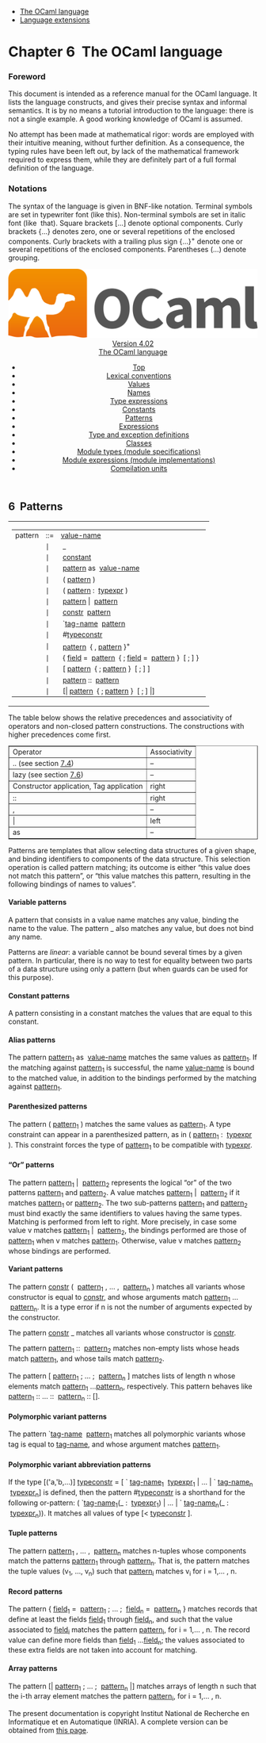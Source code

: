 <!-- ((! set title Manual !)) ((! set documentation !)) ((! set manual !)) ((! set nobreadcrumb !)) -->
<div class="manual content"><ul class="part_menu"><li class="active"><a href="language.html">The OCaml language</a></li><li><a href="extn.html">Language extensions</a></li></ul>




<h1 class="chapter" id="sec59"><span>Chapter 6</span>&nbsp;&nbsp;The OCaml language</h1>
<p> <a id="c:refman"></a>

</p><h3 class="subsection" id="sec60">Foreword</h3>
<p>This document is intended as a reference manual for the OCaml
language. It lists the language constructs, and gives their precise
syntax and informal semantics. It is by no means a tutorial
introduction to the language: there is not a single example. A good
working knowledge of OCaml is assumed.</p><p>No attempt has been made at mathematical rigor: words are employed
with their intuitive meaning, without further definition. As a
consequence, the typing rules have been left out, by lack of the
mathematical framework required to express them, while they are
definitely part of a full formal definition of the language.</p><h3 class="subsection" id="sec61">Notations</h3>
<p>The syntax of the language is given in BNF-like notation. Terminal
symbols are set in typewriter font (<span class="c005"><span class="c007">like</span> <span class="c007">this</span></span>).
Non-terminal symbols are set in italic font (<span class="c014">like</span> &nbsp;<span class="c014">that</span>).
Square brackets […] denote optional components. Curly brackets
{…} denotes zero, one or several repetitions of the enclosed
components. Curly brackets with a trailing plus sign {…}<sup>+</sup>
denote one or several repetitions of the enclosed components.
Parentheses (…) denote grouping.</p><header><nav class="toc brand"><a class="brand" href="https://ocaml.org/"><img src="colour-logo-gray.svg" class="svg" alt="OCaml"></a></nav><nav class="toc"><div class="toc_version"><a href="/docs" id="version-select">Version 4.02</a></div><div class="toc_title"><a href="#">The OCaml language</a></div><ul><li class="top"><a href="#">Top</a></li>
<li><a href="lex.html#start-section">Lexical conventions</a>
</li><li><a href="values.html#start-section">Values</a>
</li><li><a href="names.html#start-section">Names</a>
</li><li><a href="types.html#start-section">Type expressions</a>
</li><li><a href="const.html#start-section">Constants</a>
</li><li><a href="patterns.html#start-section">Patterns</a>
</li><li><a href="expr.html#start-section">Expressions</a>
</li><li><a href="typedecl.html#start-section">Type and exception definitions</a>
</li><li><a href="classes.html#start-section">Classes</a>
</li><li><a href="modtypes.html#start-section">Module types (module specifications)</a>
</li><li><a href="modules.html#start-section">Module expressions (module implementations)</a>
</li><li><a href="compunit.html#start-section">Compilation units</a>
</li></ul></nav></header><a id="start-section"></a><section id="section">




<h2 class="section" id="sec103">6&nbsp;&nbsp;Patterns</h2>
<p>

<a id="hevea_manual.kwd5"></a>
</p><table class="display dcenter"><tbody><tr class="c026"><td class="dcell"><table class="c002 cellpading0"><tbody><tr><td class="c025">
<a class="syntax" id="pattern"><span class="c014">pattern</span></a></td><td class="c022">::=</td><td class="c024">
<a class="syntax" href="names.html#value-name"><span class="c014">value-name</span></a>
&nbsp;</td></tr>
<tr><td class="c025">&nbsp;</td><td class="c022">∣</td><td class="c024">&nbsp;<span class="c008">_</span>
&nbsp;</td></tr>
<tr><td class="c025">&nbsp;</td><td class="c022">∣</td><td class="c024">&nbsp;<a class="syntax" href="const.html#constant"><span class="c014">constant</span></a>
&nbsp;</td></tr>
<tr><td class="c025">&nbsp;</td><td class="c022">∣</td><td class="c024">&nbsp;<a class="syntax" href="#pattern"><span class="c014">pattern</span></a>&nbsp;<span class="c008">as</span>&nbsp;&nbsp;<a class="syntax" href="names.html#value-name"><span class="c014">value-name</span></a>
&nbsp;</td></tr>
<tr><td class="c025">&nbsp;</td><td class="c022">∣</td><td class="c024">&nbsp;<span class="c008">(</span>&nbsp;<a class="syntax" href="#pattern"><span class="c014">pattern</span></a>&nbsp;<span class="c008">)</span>
&nbsp;</td></tr>
<tr><td class="c025">&nbsp;</td><td class="c022">∣</td><td class="c024">&nbsp;<span class="c008">(</span>&nbsp;<a class="syntax" href="#pattern"><span class="c014">pattern</span></a>&nbsp;<span class="c008">:</span>&nbsp;&nbsp;<a class="syntax" href="types.html#typexpr"><span class="c014">typexpr</span></a>&nbsp;<span class="c008">)</span>
&nbsp;</td></tr>
<tr><td class="c025">&nbsp;</td><td class="c022">∣</td><td class="c024">&nbsp;<a class="syntax" href="#pattern"><span class="c014">pattern</span></a>&nbsp;<span class="c008">|</span>&nbsp;&nbsp;<a class="syntax" href="#pattern"><span class="c014">pattern</span></a>
&nbsp;</td></tr>
<tr><td class="c025">&nbsp;</td><td class="c022">∣</td><td class="c024">&nbsp;<a class="syntax" href="names.html#constr"><span class="c014">constr</span></a>&nbsp;&nbsp;<a class="syntax" href="#pattern"><span class="c014">pattern</span></a>
&nbsp;</td></tr>
<tr><td class="c025">&nbsp;</td><td class="c022">∣</td><td class="c024">&nbsp;<span class="c008">`</span><a class="syntax" href="names.html#tag-name"><span class="c014">tag-name</span></a>&nbsp;&nbsp;<a class="syntax" href="#pattern"><span class="c014">pattern</span></a>
&nbsp;</td></tr>
<tr><td class="c025">&nbsp;</td><td class="c022">∣</td><td class="c024">&nbsp;<span class="c008">#</span><a class="syntax" href="names.html#typeconstr"><span class="c014">typeconstr</span></a>
&nbsp;</td></tr>
<tr><td class="c025">&nbsp;</td><td class="c022">∣</td><td class="c024">&nbsp;<a class="syntax" href="#pattern"><span class="c014">pattern</span></a>&nbsp;&nbsp;{&nbsp;<span class="c008">,</span>&nbsp;<a class="syntax" href="#pattern"><span class="c014">pattern</span></a>&nbsp;}<sup>+</sup>
&nbsp;</td></tr>
<tr><td class="c025">&nbsp;</td><td class="c022">∣</td><td class="c024">&nbsp;<span class="c008">{</span>&nbsp;<a class="syntax" href="names.html#field"><span class="c014">field</span></a>&nbsp;<span class="c008">=</span>&nbsp;&nbsp;<a class="syntax" href="#pattern"><span class="c014">pattern</span></a>&nbsp;&nbsp;{&nbsp;<span class="c008">;</span>&nbsp;<a class="syntax" href="names.html#field"><span class="c014">field</span></a>&nbsp;<span class="c008">=</span>&nbsp;&nbsp;<a class="syntax" href="#pattern"><span class="c014">pattern</span></a>&nbsp;}&nbsp;&nbsp;[&nbsp;<span class="c008">;</span>&nbsp;]&nbsp;<span class="c008">}</span>
&nbsp;</td></tr>
<tr><td class="c025">&nbsp;</td><td class="c022">∣</td><td class="c024">&nbsp;<span class="c008">[</span>&nbsp;<a class="syntax" href="#pattern"><span class="c014">pattern</span></a>&nbsp;&nbsp;{&nbsp;<span class="c008">;</span>&nbsp;<a class="syntax" href="#pattern"><span class="c014">pattern</span></a>&nbsp;}&nbsp;&nbsp;[&nbsp;<span class="c008">;</span>&nbsp;]&nbsp;<span class="c008">]</span>
&nbsp;</td></tr>
<tr><td class="c025">&nbsp;</td><td class="c022">∣</td><td class="c024">&nbsp;<a class="syntax" href="#pattern"><span class="c014">pattern</span></a>&nbsp;<span class="c008">::</span>&nbsp;&nbsp;<a class="syntax" href="#pattern"><span class="c014">pattern</span></a>
&nbsp;</td></tr>
<tr><td class="c025">&nbsp;</td><td class="c022">∣</td><td class="c024">&nbsp;<span class="c008">[|</span>&nbsp;<a class="syntax" href="#pattern"><span class="c014">pattern</span></a>&nbsp;&nbsp;{&nbsp;<span class="c008">;</span>&nbsp;<a class="syntax" href="#pattern"><span class="c014">pattern</span></a>&nbsp;}&nbsp;&nbsp;[&nbsp;<span class="c008">;</span>&nbsp;]&nbsp;<span class="c008">|]</span>
</td></tr>
</tbody></table></td></tr>
</tbody></table><p>The table below shows the relative precedences and associativity of
operators and non-closed pattern constructions. The constructions with
higher precedences come first.
<a id="hevea_manual.kwd6"></a>
</p><div class="center"><table class="c001 cellpadding1" border="1"><tbody><tr><td class="c021"><span class="c019">Operator</span></td><td class="c021"><span class="c019">Associativity</span> </td></tr>
<tr><td class="c023">
<span class="c007">..</span> (see section&nbsp;<a href="extn.html#s%3Arange-patterns">7.4</a>)</td><td class="c023">– </td></tr>
<tr><td class="c023"><span class="c007">lazy</span> (see section&nbsp;<a href="extn.html#s%3Alazy">7.6</a>)</td><td class="c023">– </td></tr>
<tr><td class="c023">Constructor application, Tag application</td><td class="c023">right </td></tr>
<tr><td class="c023"><span class="c007">::</span></td><td class="c023">right </td></tr>
<tr><td class="c023"><span class="c007">,</span></td><td class="c023">– </td></tr>
<tr><td class="c023"><span class="c007">|</span></td><td class="c023">left </td></tr>
<tr><td class="c023"><span class="c007">as</span></td><td class="c023">– </td></tr>
</tbody></table></div><p>Patterns are templates that allow selecting data structures of a
given shape, and binding identifiers to components of the data
structure. This selection operation is called pattern matching; its
outcome is either “this value does not match this pattern”, or
“this value matches this pattern, resulting in the following bindings
of names to values”.</p><h4 class="subsubsection" id="sec104">Variable patterns</h4>
<p>A pattern that consists in a value name matches any value,
binding the name to the value. The pattern <span class="c008">_</span> also matches
any value, but does not bind any name.</p><p>Patterns are <em>linear</em>: a variable cannot be bound several times by
a given pattern. In particular, there is no way to test for equality
between two parts of a data structure using only a pattern (but
<span class="c008">when</span> guards can be used for this purpose).</p><h4 class="subsubsection" id="sec105">Constant patterns</h4>
<p>A pattern consisting in a constant matches the values that
are equal to this constant.</p><h4 class="subsubsection" id="sec106">Alias patterns</h4>
<p>
<a id="hevea_manual.kwd7"></a></p><p>The pattern <a class="syntax" href="#pattern"><span class="c014">pattern</span></a><sub>1</sub> <span class="c008">as</span> &nbsp;<a class="syntax" href="names.html#value-name"><span class="c014">value-name</span></a> matches the same values as
<a class="syntax" href="#pattern"><span class="c014">pattern</span></a><sub>1</sub>. If the matching against <a class="syntax" href="#pattern"><span class="c014">pattern</span></a><sub>1</sub> is successful,
the name <a class="syntax" href="names.html#value-name"><span class="c014">value-name</span></a> is bound to the matched value, in addition to the
bindings performed by the matching against <a class="syntax" href="#pattern"><span class="c014">pattern</span></a><sub>1</sub>.</p><h4 class="subsubsection" id="sec107">Parenthesized patterns</h4>
<p>The pattern <span class="c008">(</span> <a class="syntax" href="#pattern"><span class="c014">pattern</span></a><sub>1</sub> <span class="c008">)</span> matches the same values as
<a class="syntax" href="#pattern"><span class="c014">pattern</span></a><sub>1</sub>. A type constraint can appear in a
parenthesized pattern, as in <span class="c008">(</span> <a class="syntax" href="#pattern"><span class="c014">pattern</span></a><sub>1</sub> <span class="c008">:</span> &nbsp;<a class="syntax" href="types.html#typexpr"><span class="c014">typexpr</span></a> <span class="c008">)</span>. This
constraint forces the type of <a class="syntax" href="#pattern"><span class="c014">pattern</span></a><sub>1</sub> to be compatible with
<a class="syntax" href="types.html#typexpr"><span class="c014">typexpr</span></a>.</p><h4 class="subsubsection" id="sec108">“Or” patterns</h4>
<p>The pattern <a class="syntax" href="#pattern"><span class="c014">pattern</span></a><sub>1</sub> <span class="c008">|</span> &nbsp;<a class="syntax" href="#pattern"><span class="c014">pattern</span></a><sub>2</sub> represents the logical “or” of
the two patterns <a class="syntax" href="#pattern"><span class="c014">pattern</span></a><sub>1</sub> and <a class="syntax" href="#pattern"><span class="c014">pattern</span></a><sub>2</sub>. A value matches
<a class="syntax" href="#pattern"><span class="c014">pattern</span></a><sub>1</sub> <span class="c008">|</span> &nbsp;<a class="syntax" href="#pattern"><span class="c014">pattern</span></a><sub>2</sub> if it matches <a class="syntax" href="#pattern"><span class="c014">pattern</span></a><sub>1</sub> or
<a class="syntax" href="#pattern"><span class="c014">pattern</span></a><sub>2</sub>. The two sub-patterns <a class="syntax" href="#pattern"><span class="c014">pattern</span></a><sub>1</sub> and <a class="syntax" href="#pattern"><span class="c014">pattern</span></a><sub>2</sub>
must bind exactly the same identifiers to values having the same types.
Matching is performed from left to right.
More precisely,
in case some value&nbsp;<span class="c013">v</span> matches <a class="syntax" href="#pattern"><span class="c014">pattern</span></a><sub>1</sub> <span class="c008">|</span> &nbsp;<a class="syntax" href="#pattern"><span class="c014">pattern</span></a><sub>2</sub>, the bindings
performed are those of <a class="syntax" href="#pattern"><span class="c014">pattern</span></a><sub>1</sub> when <span class="c013">v</span> matches <a class="syntax" href="#pattern"><span class="c014">pattern</span></a><sub>1</sub>.
Otherwise, value&nbsp;<span class="c013">v</span> matches <a class="syntax" href="#pattern"><span class="c014">pattern</span></a><sub>2</sub> whose bindings are performed.</p><h4 class="subsubsection" id="sec109">Variant patterns</h4>
<p>The pattern <a class="syntax" href="names.html#constr"><span class="c014">constr</span></a> <span class="c008">(</span> &nbsp;<a class="syntax" href="#pattern"><span class="c014">pattern</span></a><sub>1</sub> <span class="c008">,</span> … <span class="c008">,</span> &nbsp;<a class="syntax" href="#pattern"><span class="c014">pattern</span></a><sub><span class="c013">n</span></sub> <span class="c008">)</span> matches
all variants whose
constructor is equal to <a class="syntax" href="names.html#constr"><span class="c014">constr</span></a>, and whose arguments match
<a class="syntax" href="#pattern"><span class="c014">pattern</span></a><sub>1</sub> … &nbsp;<a class="syntax" href="#pattern"><span class="c014">pattern</span></a><sub><span class="c013">n</span></sub>. It is a type error if <span class="c013">n</span> is not the
number of arguments expected by the constructor.</p><p>The pattern <a class="syntax" href="names.html#constr"><span class="c014">constr</span></a> <span class="c008">_</span> matches all variants whose constructor is
<a class="syntax" href="names.html#constr"><span class="c014">constr</span></a>.</p><p>The pattern <a class="syntax" href="#pattern"><span class="c014">pattern</span></a><sub>1</sub> <span class="c008">::</span> &nbsp;<a class="syntax" href="#pattern"><span class="c014">pattern</span></a><sub>2</sub> matches non-empty lists whose
heads match <a class="syntax" href="#pattern"><span class="c014">pattern</span></a><sub>1</sub>, and whose tails match <a class="syntax" href="#pattern"><span class="c014">pattern</span></a><sub>2</sub>.</p><p>The pattern <span class="c008">[</span> <a class="syntax" href="#pattern"><span class="c014">pattern</span></a><sub>1</sub> <span class="c008">;</span> … <span class="c008">;</span> &nbsp;<a class="syntax" href="#pattern"><span class="c014">pattern</span></a><sub><span class="c013">n</span></sub> <span class="c008">]</span> matches lists
of length <span class="c013">n</span> whose elements match <a class="syntax" href="#pattern"><span class="c014">pattern</span></a><sub>1</sub> …<a class="syntax" href="#pattern"><span class="c014">pattern</span></a><sub><span class="c013">n</span></sub>,
respectively. This pattern behaves like
<a class="syntax" href="#pattern"><span class="c014">pattern</span></a><sub>1</sub> <span class="c008">::</span> … <span class="c008">::</span> &nbsp;<a class="syntax" href="#pattern"><span class="c014">pattern</span></a><sub><span class="c013">n</span></sub> <span class="c005"><span class="c007">::</span> <span class="c007">[]</span></span>.</p><h4 class="subsubsection" id="sec110">Polymorphic variant patterns</h4>
<p>The pattern <span class="c008">`</span><a class="syntax" href="names.html#tag-name"><span class="c014">tag-name</span></a> &nbsp;<a class="syntax" href="#pattern"><span class="c014">pattern</span></a><sub>1</sub> matches all polymorphic variants
whose tag is equal to <a class="syntax" href="names.html#tag-name"><span class="c014">tag-name</span></a>, and whose argument matches
<a class="syntax" href="#pattern"><span class="c014">pattern</span></a><sub>1</sub>.</p><h4 class="subsubsection" id="sec111">Polymorphic variant abbreviation patterns</h4>
<p>If the type [<span class="c008">('a,'b,</span>…<span class="c008">)</span>] <a class="syntax" href="names.html#typeconstr"><span class="c014">typeconstr</span></a> = <span class="c005"><span class="c007">[</span> <span class="c007">`</span></span>&nbsp;<a class="syntax" href="names.html#tag-name"><span class="c014">tag-name</span></a><sub>1</sub> &nbsp;<a class="syntax" href="types.html#typexpr"><span class="c014">typexpr</span></a><sub>1</sub> <span class="c008">|</span>
… <span class="c005"><span class="c007">|</span> <span class="c007">`</span></span>&nbsp;<a class="syntax" href="names.html#tag-name"><span class="c014">tag-name</span></a><sub><span class="c013">n</span></sub> &nbsp;<a class="syntax" href="types.html#typexpr"><span class="c014">typexpr</span></a><sub><span class="c013">n</span></sub><span class="c008">]</span> is defined, then the pattern <span class="c008">#</span><a class="syntax" href="names.html#typeconstr"><span class="c014">typeconstr</span></a>
is a shorthand for the following or-pattern:
<span class="c005"><span class="c007">(</span> <span class="c007">`</span></span><a class="syntax" href="names.html#tag-name"><span class="c014">tag-name</span></a><sub>1</sub><span class="c005"><span class="c007">(_</span> <span class="c007">:</span></span> &nbsp;<a class="syntax" href="types.html#typexpr"><span class="c014">typexpr</span></a><sub>1</sub><span class="c005"><span class="c007">)</span> <span class="c007">|</span></span> … <span class="c005"><span class="c007">|</span> <span class="c007">`</span></span>&nbsp;<a class="syntax" href="names.html#tag-name"><span class="c014">tag-name</span></a><sub><span class="c013">n</span></sub><span class="c005"><span class="c007">(_</span>
<span class="c007">:</span></span> &nbsp;<a class="syntax" href="types.html#typexpr"><span class="c014">typexpr</span></a><sub><span class="c013">n</span></sub><span class="c008">))</span>. It matches all values of type <span class="c008">[&lt;</span> <a class="syntax" href="names.html#typeconstr"><span class="c014">typeconstr</span></a> <span class="c008">]</span>.</p><h4 class="subsubsection" id="sec112">Tuple patterns</h4>
<p>The pattern <a class="syntax" href="#pattern"><span class="c014">pattern</span></a><sub>1</sub> <span class="c008">,</span> … <span class="c008">,</span> &nbsp;<a class="syntax" href="#pattern"><span class="c014">pattern</span></a><sub><span class="c013">n</span></sub> matches <span class="c013">n</span>-tuples
whose components match the patterns <a class="syntax" href="#pattern"><span class="c014">pattern</span></a><sub>1</sub> through <a class="syntax" href="#pattern"><span class="c014">pattern</span></a><sub><span class="c013">n</span></sub>. That
is, the pattern matches the tuple values (<span class="c013">v</span><sub>1</sub>, …, <span class="c013">v</span><sub><span class="c013">n</span></sub>) such that
<a class="syntax" href="#pattern"><span class="c014">pattern</span></a><sub><span class="c013">i</span></sub> matches <span class="c013">v</span><sub><span class="c013">i</span></sub> for <span class="c013">i</span> = 1,… , <span class="c013">n</span>.</p><h4 class="subsubsection" id="sec113">Record patterns</h4>
<p>The pattern <span class="c008">{</span> <a class="syntax" href="names.html#field"><span class="c014">field</span></a><sub>1</sub> <span class="c008">=</span> &nbsp;<a class="syntax" href="#pattern"><span class="c014">pattern</span></a><sub>1</sub> <span class="c008">;</span> … <span class="c008">;</span> &nbsp;<a class="syntax" href="names.html#field"><span class="c014">field</span></a><sub><span class="c013">n</span></sub> <span class="c008">=</span>
&nbsp;<a class="syntax" href="#pattern"><span class="c014">pattern</span></a><sub><span class="c013">n</span></sub> <span class="c008">}</span> matches records that define at least the fields
<a class="syntax" href="names.html#field"><span class="c014">field</span></a><sub>1</sub> through <a class="syntax" href="names.html#field"><span class="c014">field</span></a><sub><span class="c013">n</span></sub>, and such that the value associated to
<a class="syntax" href="names.html#field"><span class="c014">field</span></a><sub><span class="c013">i</span></sub> matches the pattern <a class="syntax" href="#pattern"><span class="c014">pattern</span></a><sub><span class="c013">i</span></sub>, for <span class="c013">i</span> = 1,… , <span class="c013">n</span>.
The record value can define more fields than <a class="syntax" href="names.html#field"><span class="c014">field</span></a><sub>1</sub> …<a class="syntax" href="names.html#field"><span class="c014">field</span></a><sub><span class="c013">n</span></sub>; the values associated to these extra fields are not taken
into account for matching.</p><h4 class="subsubsection" id="sec114">Array patterns</h4>
<p>The pattern <span class="c008">[|</span> <a class="syntax" href="#pattern"><span class="c014">pattern</span></a><sub>1</sub> <span class="c008">;</span> … <span class="c008">;</span> &nbsp;<a class="syntax" href="#pattern"><span class="c014">pattern</span></a><sub><span class="c013">n</span></sub> <span class="c008">|]</span>
matches arrays of length <span class="c013">n</span> such that the <span class="c013">i</span>-th array element
matches the pattern <a class="syntax" href="#pattern"><span class="c014">pattern</span></a><sub><span class="c013">i</span></sub>, for <span class="c013">i</span> = 1,… , <span class="c013">n</span>.</p>






</section><div class="copyright">The present documentation is copyright Institut National de Recherche en Informatique et en Automatique (INRIA). A complete version can be obtained from <a href="http://caml.inria.fr/pub/docs/manual-ocaml/">this page</a>.</div></div>